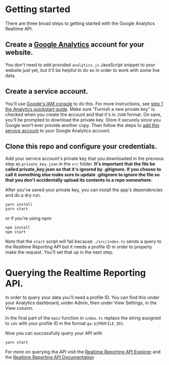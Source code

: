# Getting started

There are three broad steps to getting started with the Google Analytics Realtime API.

## Create a [Google Analytics](https://www.google.com/analytics/analytics/#?modal_active=none) account for your website.

You don't need to add provided `analytics.js` JavaScript snippet to your website just yet, but it'll be helpful to do so in order to work with some live data.

## Create a service account.

You'll use [Google's IAM console](https://console.developers.google.com/iam-admin/serviceaccounts) to do this. For more instructions, see [step 1 the Analytics quickstart guide](https://developers.google.com/analytics/devguides/reporting/core/v3/quickstart/service-php). Make sure "Furnish a new private key" is checked when you create the account and that it's in `JSON` format. On save, you'll be prompted to download the private key. Store it securely since you Google won't ever provide another copy. Then follow the steps to [add this service account](https://support.google.com/analytics/answer/1009702) to your Google Analytics account.

## Clone this repo and configure your credentials.

Add your service account's private key that you downloaded in the previous step as `private_key.json` in the `src` folder. **It's important that the file be called private_key.json so that it's ignored by .gitignore. If you choose to call it something else make sure to update .gitignore to ignore the file so that you don't accidentally upload its contents to a repo somewhere.**

After you've saved your private key, you can install the app's dependencies and do a dry run.

```shell
yarn install
yarn start
```

or if you're using npm:

```shell
npm install
npm start
```

Note that the `start` script will fail because `./src/index.ts` sends a query to the Realtime Reporting API but it needs a profile ID in order to properly make the request. You'll set that up in the next step.

# Querying the Realtime Reporting API.

In order to query your data you'll need a profile ID. You can find this under your Analytics dashboard, under Admin, then under View Settings, in the View column.

In the final part of the `main` function in `index.ts` replace the string assigned to `ids` with your profile ID in the format `ga:${PROFILE_ID}`.

Now you can successfully query your API with

```shell
yarn start
```

For more on querying the API visit the [Realtime Reporting API Explorer](https://developers.google.com/apis-explorer/#p/analytics/v3/analytics.data.realtime.get) and the [Realtime Reporting API Documentation](https://developers.google.com/analytics/devguides/reporting/realtime/v3/)
